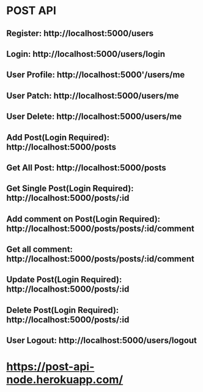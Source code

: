 # POST API

## Register:                                http://localhost:5000/users
## Login:                                   http://localhost:5000/users/login
## User Profile:                            http://localhost:5000'/users/me
## User Patch:                              http://localhost:5000/users/me
## User Delete:                             http://localhost:5000/users/me
## Add Post(Login Required):                http://localhost:5000/posts
## Get All Post:                            http://localhost:5000/posts
## Get Single Post(Login Required):         http://localhost:5000/posts/:id
## Add comment on Post(Login Required):     http://localhost:5000/posts/posts/:id/comment
## Get all comment:                         http://localhost:5000/posts/posts/:id/comment
## Update Post(Login Required):             http://localhost:5000/posts/:id
## Delete Post(Login Required):             http://localhost:5000/posts/:id
## User Logout:                             http://localhost:5000/users/logout

# https://post-api-node.herokuapp.com/